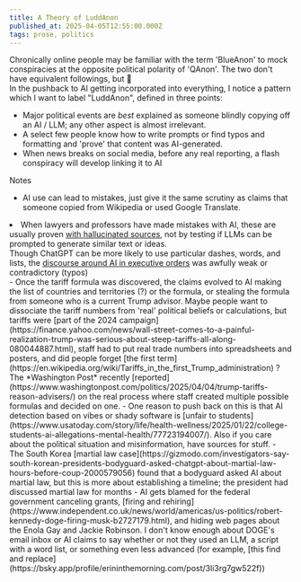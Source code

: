 ```yaml
---
title: A Theory of LuddAnon
published_at: 2025-04-05T12:55:00.000Z
tags: prose, politics
---
```


Chronically online people may be familiar with the term 'BlueAnon' to mock conspiracies at the opposite political polarity of 'QAnon'. The two don't have equivalent followings, but 🤷‍ <br/>
In the pushback to AI getting incorporated into everything, I notice a pattern which I want to label "LuddAnon", defined in three points:

- Major political events are *best* explained as someone blindly copying off an AI / LLM; any other aspect is almost irrelevant.
- A select few people know how to write prompts or find typos and formatting and 'prove' that content was AI-generated.
- When news breaks on social media, before any real reporting,  a flash conspiracy will develop linking it to AI

Notes

- AI use can lead to mistakes, just give it the same scrutiny as claims that someone copied from Wikipedia or used Google Translate.
<li>When lawyers and professors have made mistakes with AI, these are usually proven <a href="https://www.mercurynews.com/2025/01/15/stanford-artificial-intelligence-experts-credibility-shattered-fake-ai-judge-says/">with hallucinated sources</a>, not by testing if LLMs can be prompted to generate similar text or ideas.<br/>
Though ChatGPT can be more likely to use particular dashes, words, and lists, the <a href="https://futurism.com/trump-admin-accused-ai-executive-orders">discourse around AI in executive orders</a> was awfully weak or contradictory (typos)
</li>
- Once the tariff formula was discovered, the claims evolved to AI making the list of countries and territories (?) or the formula, or stealing the formula from someone who is a current Trump advisor. Maybe people want to dissociate the tariff numbers from 'real' political beliefs or calculations, but tariffs were [part of the 2024 campaign](https://finance.yahoo.com/news/wall-street-comes-to-a-painful-realization-trump-was-serious-about-steep-tariffs-all-along-080044887.html),
staff had to put real trade numbers into spreadsheets and posters, and did people forget [the first term](https://en.wikipedia.org/wiki/Tariffs_in_the_first_Trump_administration) ?
The *Washington Post* recently [reported](https://www.washingtonpost.com/politics/2025/04/04/trump-tariffs-reason-advisers/) on the real process where staff created multiple possible formulas and decided on one.
- One reason to push back on this is that AI detection based on vibes or shady software is [unfair to students](https://www.usatoday.com/story/life/health-wellness/2025/01/22/college-students-ai-allegations-mental-health/77723194007/). Also if you care about the political situation and misinformation, have sources for stuff.
- The South Korea [martial law case](https://gizmodo.com/investigators-say-south-korean-presidents-bodyguard-asked-chatgpt-about-martial-law-hours-before-coup-2000579056) found that a bodyguard asked AI about martial law, but this is more about establishing a timeline; the president had discussed martial law for months
- AI gets blamed for the federal government canceling grants,
 [firing and rehiring](https://www.independent.co.uk/news/world/americas/us-politics/robert-kennedy-doge-firing-musk-b2727179.html), and hiding web pages about the Enola Gay and Jackie Robinson. I don't know enough about DOGE's email inbox or AI claims to say whether or not they used an LLM, a script with a word list, or something even less advanced (for example, [this find and replace](https://bsky.app/profile/erininthemorning.com/post/3li3rg7gw522f))
<br/>
<br/>
<br/>
